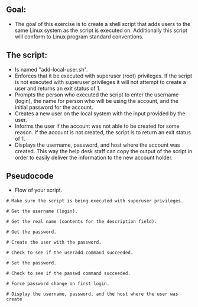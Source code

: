 ## Goal:
- The goal of this exercise is to create a shell script that adds users to the same Linux system as the
script is executed on. Additionally this script will conform to Linux program standard conventions.



## The script:
- Is named "add-local-user.sh".
- Enforces that it be executed with superuser (root) privileges.  If the script is not executed with superuser privileges it will not attempt to create a user and returns an exit status of 1.
- Prompts the person who executed the script to enter the username (login), the name for person who will be using the account, and the initial password for the account.
- Creates a new user on the local system with the input provided by the user.
- Informs the user if the account was not able to be created for some reason.  If the account is not created, the script is to return an exit status of 1.
- Displays the username, password, and host where the account was created.  This way the help desk staff can copy the output of the script in order to easily deliver the information to the new account holder.


## Pseudocode
- Flow of your script.
```
# Make sure the script is being executed with superuser privileges.

# Get the username (login).

# Get the real name (contents for the description field).

# Get the password.

# Create the user with the password.

# Check to see if the useradd command succeeded.

# Set the password.

# Check to see if the passwd command succeeded.

# Force password change on first login.

# Display the username, password, and the host where the user was create
```